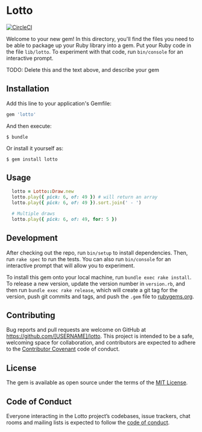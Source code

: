 # Lotto

[![CircleCI](https://circleci.com/gh/onurkucukkece/lotto/tree/master.svg?style=svg)](https://circleci.com/gh/onurkucukkece/lotto/tree/master)

Welcome to your new gem! In this directory, you'll find the files you need to be able to package up your Ruby library into a gem. Put your Ruby code in the file `lib/lotto`. To experiment with that code, run `bin/console` for an interactive prompt.

TODO: Delete this and the text above, and describe your gem

## Installation

Add this line to your application's Gemfile:

```ruby
gem 'lotto'
```

And then execute:

    $ bundle

Or install it yourself as:

    $ gem install lotto

## Usage

```ruby
  lotto = Lotto::Draw.new
  lotto.play({ pick: 6, of: 49 }) # will return an array
  lotto.play({ pick: 6, of: 49 }).sort.join(' - ')

  # Multiple draws
  lotto.play({ pick: 6, of: 49, for: 5 })
````

## Development

After checking out the repo, run `bin/setup` to install dependencies. Then, run `rake spec` to run the tests. You can also run `bin/console` for an interactive prompt that will allow you to experiment.

To install this gem onto your local machine, run `bundle exec rake install`. To release a new version, update the version number in `version.rb`, and then run `bundle exec rake release`, which will create a git tag for the version, push git commits and tags, and push the `.gem` file to [rubygems.org](https://rubygems.org).

## Contributing

Bug reports and pull requests are welcome on GitHub at https://github.com/[USERNAME]/lotto. This project is intended to be a safe, welcoming space for collaboration, and contributors are expected to adhere to the [Contributor Covenant](http://contributor-covenant.org) code of conduct.

## License

The gem is available as open source under the terms of the [MIT License](https://opensource.org/licenses/MIT).

## Code of Conduct

Everyone interacting in the Lotto project’s codebases, issue trackers, chat rooms and mailing lists is expected to follow the [code of conduct](https://github.com/[USERNAME]/lotto/blob/master/CODE_OF_CONDUCT.md).

